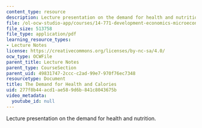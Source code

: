 ```yaml
---
content_type: resource
description: Lecture presentation on the demand for health and nutrition.
file: /ol-ocw-studio-app/courses/14-771-development-economics-microeconomic-issues-and-policy-models-fall-2008/277f8b44acd1ae589d6b841c8043675b_lec3.pdf
file_size: 513758
file_type: application/pdf
learning_resource_types:
- Lecture Notes
license: https://creativecommons.org/licenses/by-nc-sa/4.0/
ocw_type: OCWFile
parent_title: Lecture Notes
parent_type: CourseSection
parent_uid: 49831747-2ccc-c2ad-99e7-970f76ec7348
resourcetype: Document
title: The Demand for Health and Calories
uid: 277f8b44-acd1-ae58-9d6b-841c8043675b
video_metadata:
  youtube_id: null
---
```

Lecture presentation on the demand for health and nutrition.